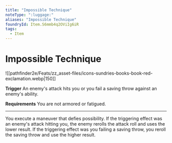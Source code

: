 ```yaml
---
title: "Impossible Technique"
noteType: ":luggage:"
aliases: "Impossible Technique"
foundryId: Item.S6mmb4q2OViIg6iR
tags:
  - Item
---
```


# Impossible Technique
![[pathfinder2e/Feats/zz_asset-files/icons-sundries-books-book-red-exclamation.webp|150]]

**Trigger** An enemy's attack hits you or you fail a saving throw against an enemy's ability.

**Requirements** You are not armored or fatigued.

* * *

You execute a maneuver that defies possibility. If the triggering effect was an enemy's attack hitting you, the enemy rerolls the attack roll and uses the lower result. If the triggering effect was you failing a saving throw, you reroll the saving throw and use the higher result.
